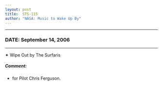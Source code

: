 ```yaml
---
layout: post
title:  STS-115
author: "NASA: Music to Wake Up By"
---
```


----
### DATE: September 14, 2006
----
✦ Wipe Out by The Surfaris

##### Comment:
* for Pilot Chris Ferguson.
